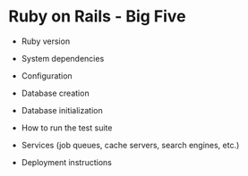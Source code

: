 # Ruby on Rails - Big Five

* Ruby version

* System dependencies

* Configuration

* Database creation

* Database initialization

* How to run the test suite

* Services (job queues, cache servers, search engines, etc.)

* Deployment instructions
